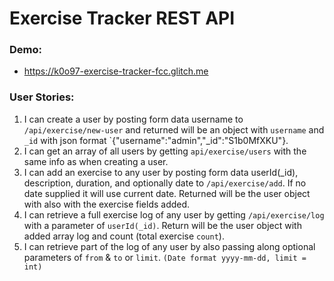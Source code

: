 # Exercise Tracker REST API

### Demo:
- https://k0o97-exercise-tracker-fcc.glitch.me

### User Stories:
1. I can create a user by posting form data username to `/api/exercise/new-user` and returned will be an object with `username` and `_id` with json format `{"username":"admin","_id":"S1b0MfXKU"}.
2. I can get an array of all users by getting `api/exercise/users` with the same info as when creating a user.
3. I can add an exercise to any user by posting form data userId(_id), description, duration, and optionally date to `/api/exercise/add`. If no date supplied it will use current date. Returned will be the user object with also with the exercise fields added.
4. I can retrieve a full exercise log of any user by getting `/api/exercise/log` with a parameter of `userId(_id)`. Return will be the user object with added array log and count (total exercise `count`).
5. I can retrieve part of the log of any user by also passing along optional parameters of `from` & `to` or `limit`. `(Date format yyyy-mm-dd, limit = int)`
